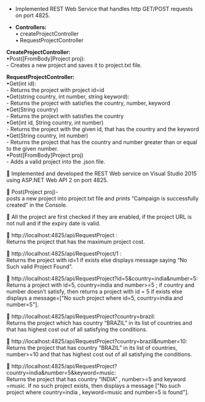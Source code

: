 * Implemented REST Web Service that handles http GET/POST requests on port 4825.

* <b>Controllers:</b></br>
  •	createProjectController</br>
  •	RequestProjectController</br>
  
<b>CreateProjectController:</b></br>
	 •Post([FromBody]Project proj):</br>
	   - Creates a new project and saves it to project.txt file.</br>
      
<b>RequestProjectController:</b></br>
	 •Get(int id):</br>
	  - Returns the project with project id=id </br>
	 •Get(string country, int number, string keyword):</br>
	   - Returns the project with satisfies the country, number, keyword </br>
   •Get(String country)</br>
	   - Returns the project with satisfies the country</br>
  •Get(int id, String country, int number)</br>
	   - Returns the project with the given id, that has the country and the keyword </br>
   •Get(String country, int number)</br>
     - Returns the project that has the country and number greater than or equal to the given number. </br>
	 •Post([FromBody]Project proj)</br>
	  - Adds a valid project into the .json file.</br>

	Implemented and developed the REST Web service on Visual Studio 2015 using ASP.NET Web API 2 on port 4825.</br>

	Post(Project proj)- </br>
       posts a new project into project.txt file and prints “Campaign is successfully created” in the Console.</br>
       
	All the project are first checked if they are enabled,  if the project URL is not null and if the expiry date is valid.</br>

	http://localhost:4825/api/RequestProject : </br>
         Returns the project that has the maximum project cost.</br>
         
	http://localhost:4825/api/RequestProject/1 : </br>
         Returns the project with id=1 if exists else displays  message saying “No Such valid Project Found”. </br>
         
	http://localhost:4825/api/RequestProject?id=5&country=india&number=5: </br>
         Returns  a project with id=5, country=india and number>=5 ; if country and number doesn’t satisfy, then returns a project with id = 5 if exists else displays a message=["No such project where id=5, country=india and number=5"]. </br>
         
	http://localhost:4825/api/RequestProject?country=brazil: </br>
         Returns the project which has country “BRAZIL” in its list of countries and that has highest cost out of all satisfying the conditions.</br>
         
	http://localhost:4825/api/RequestProject?country=brazil&number=10: </br>
         Returns the project that has country “BRAZIL” in its list of countries, number>=10 and that has highest cost out of all satisfying the conditions.</br>
         
	http://localhost:4825/api/RequestProject?country=india&number=5&keyword=music: </br>
         Returns the project that has country “INDIA” , number>=5 and keyword =music. If no such project exists, then displays a message ["No such project where country=india , keyword=music and number=5 is found"].</br>
         
